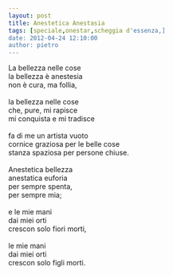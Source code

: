 ```yaml
---
layout: post
title: Anestetica Anestasia
tags: [speciale,onestar,scheggia d'essenza,]
date: 2012-04-24 12:10:00
author: pietro
---
```

La bellezza nelle cose<br/>la bellezza è anestesia<br/>non è cura, ma follia,<br/><br/>la bellezza nelle cose<br/>che, pure, mi rapisce<br/>mi conquista e mi tradisce<br/><br/>fa di me un artista vuoto<br/>cornice graziosa per le belle cose<br/>stanza spaziosa per persone chiuse.<br/><br/>Anestetica bellezza<br/>anestatica euforia<br/>per sempre spenta,<br/>per sempre mia;<br/><br/>e le mie mani<br/>dai miei orti<br/>crescon solo fiori morti,<br/><br/>le mie mani<br/>dai miei orti<br/>crescon solo figli morti.<br/><br/><br/>
